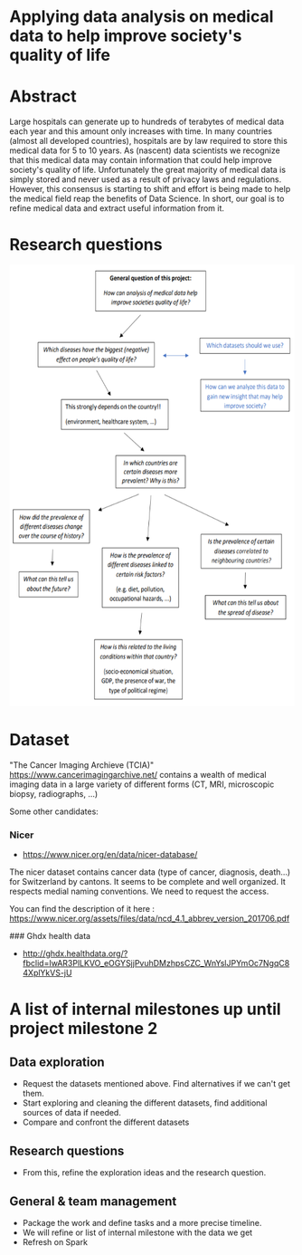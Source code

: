 # Applying data analysis on medical data to help improve society's quality of life

# Abstract
Large hospitals can generate up to hundreds of terabytes of medical data each year and this amount only increases with time.
In many countries (almost all developed countries), hospitals are by law required to store this medical data for 5 to 10 years.
As (nascent) data scientists we recognize that this medical data may contain information that could help improve society's quality of life. Unfortunately the great majority of medical data is simply stored and never used as a result of privacy laws and regulations. However, this consensus is starting to shift and effort is being made to help the medical field reap the benefits of Data Science.
In short, our goal is to refine medical data and extract useful information from it.

# Research questions

<p align="center">
<img src="https://github.com/Senneschal/Data_Science_Alliance/blob/master/Images/scheme.png" alt="alt text" width="600" height="780"></p>


# Dataset
"The Cancer Imaging Archieve (TCIA)" https://www.cancerimagingarchive.net/ contains a wealth of medical imaging data in a large variety of different forms (CT, MRI, microscopic biopsy, radiographs, ...)

Some other candidates:

### Nicer 
* https://www.nicer.org/en/data/nicer-database/


The nicer dataset contains cancer data (type of cancer, diagnosis, death...) for Switzerland by cantons. It seems to be complete and well organized. It respects medial naming conventions.
We need to request the access. 

You can find the description of it here : https://www.nicer.org/assets/files/data/ncd_4.1_abbrev_version_201706.pdf

### Ghdx health data 
* http://ghdx.healthdata.org/?fbclid=IwAR3PlLKVO_eOGYSjjPvuhDMzhpsCZC_WnYslJPYmOc7NgqC84XplYkVS-jU

# A list of internal milestones up until project milestone 2

## Data exploration 
* Request the datasets mentioned above. Find alternatives if we can't get them. 
* Start exploring and cleaning the different datasets, find additional sources of data if needed. 
* Compare and confront the different datasets

## Research questions 
* From this, refine the exploration ideas and the research question.

## General & team management  
* Package the work and define tasks and a more precise timeline. 
* We will refine or list of internal milestone with the data we get
* Refresh on Spark 

